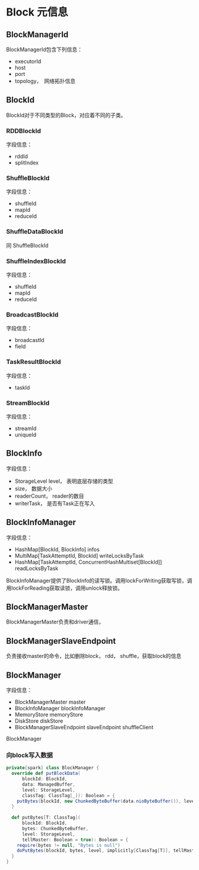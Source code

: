 # Block 元信息 #



## BlockManagerId ##

BlockManagerId包含下列信息：

- executorId
- host
- port
- topology，　网络拓扑信息

## BlockId ##

BlockId对于不同类型的Block，对应着不同的子类。

### RDDBlockId ###

字段信息：

* rddId
* splitIndex

### ShuffleBlockId ###

字段信息：

* shuffleId
* mapId
* reduceId

### ShuffleDataBlockId ###

同 ShuffleBlockId

### ShuffleIndexBlockId ###

字段信息：

* shuffleId
* mapId
* reduceId

### BroadcastBlockId ###

字段信息：

* broadcastId
* field

### TaskResultBlockId ###

字段信息：

* taskId

### StreamBlockId ###

字段信息：

* streamId
* uniqueId



## BlockInfo ##

 字段信息：

* StorageLevel level， 表明底层存储的类型
* size， 数据大小
* readerCount， reader的数目
* writerTask， 是否有Task正在写入



## BlockInfoManager ##

 字段信息：

* HashMap[BlockId, BlockInfo] infos
* MultiMap[TaskAttemptId, BlockId]  writeLocksByTask
* HashMap[TaskAttemptId, ConcurrentHashMultiset[BlockId]]  readLocksByTask

BlockInfoManager提供了BlockInfo的读写锁。调用lockForWriting获取写锁，调用lockForReading获取读锁，调用unlock释放锁。

## BlockManagerMaster ##

BlockManagerMaster负责和driver通信，

## BlockManagerSlaveEndpoint ##

负责接收master的命令，比如删除block， rdd， shuffle，获取block的信息



## BlockManager ##

字段信息：

* BlockManagerMaster master
* BlockInfoManager blockInfoManager
* MemoryStore memoryStore
* DiskStore diskStore
* BlockManagerSlaveEndpoint slaveEndpoint   shuffleClient

BlockManager

### 向block写入数据 ###

```scala
private[spark] class BlockManager {
  override def putBlockData(
      blockId: BlockId,
      data: ManagedBuffer,
      level: StorageLevel,
      classTag: ClassTag[_]): Boolean = {
    putBytes(blockId, new ChunkedByteBuffer(data.nioByteBuffer()), level)(classTag)
  }
    
  def putBytes[T: ClassTag](
      blockId: BlockId,
      bytes: ChunkedByteBuffer,
      level: StorageLevel,
      tellMaster: Boolean = true): Boolean = {
    require(bytes != null, "Bytes is null")
    doPutBytes(blockId, bytes, level, implicitly[ClassTag[T]], tellMaster)
  }
}
```

